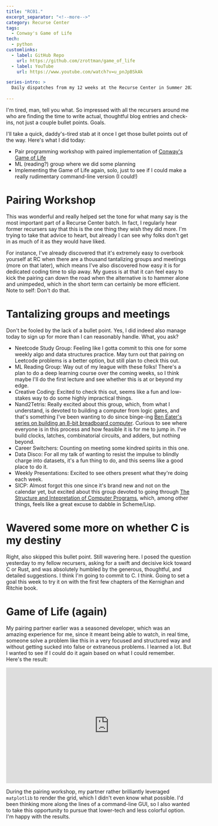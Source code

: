 ```yaml
---
title: "RC01."
excerpt_separator: "<!--more-->"
category: Recurse Center
tags:
  - Conway's Game of Life
tech:
  - python
customlinks:
  - label: GitHub Repo
    url: https://github.com/zrottman/game_of_life
  - label: YouTube
    url: https://www.youtube.com/watch?v=u_pnJpBSkAk

series-intro: >
  Daily dispatches from my 12 weeks at the Recurse Center in Summer 2023
  
---
```


I'm tired, man, tell you what. So impressed with all the recursers around me who are finding the time to write actual, thoughtful blog entries and check-ins, not just a couple bullet points. Goals.

<!--more-->

I'll take a quick, daddy's-tired stab at it once I get those bullet points out of the way. Here's what I did today:
- Pair programming workshop with paired implementation of [Conway's Game of Life](https://en.wikipedia.org/wiki/Conway%27s_Game_of_Life)
- ML (reading?) group where we did some planning
- Implementing the Game of Life again, solo, just to see if I could make a really rudimentary command-line version (I could!) 

# Pairing Workshop
This was wonderful and really helped set the tone for what many say is the most important part of a Recurse Center batch. In fact, I regularly hear former recursers say that this is the one thing they wish they did more. I'm trying to take that advice to heart, but already I can see why folks don't get in as much of it as they would have liked.

For instance, I've already discovered that it's extremely easy to overbook yourself at RC when there are a thousand tantalizing groups and meetings (more on that later), which means I've also discovered how easy it is for dedicated coding time to slip away. My guess is at that it can feel easy to kick the pairing can down the road when the alternative is to hammer alone and unimpeded, which in the short term can certainly be more efficient. Note to self: Don't do that.

# Tantalizing groups and meetings
Don't be fooled by the lack of a bullet point. Yes, I did indeed also manage today to sign up for more than I can reasonably handle. What, you ask?
- Neetcode Study Group: Feeling like I gotta commit to this one for some weekly algo and data structures practice. May turn out that pairing on Leetcode problems is a better option, but still plan to check this out.
- ML Reading Group: Way out of my league with these folks! There's a plan to do a deep learning course over the coming weeks, so I think maybe I'll do the first lecture and see whether this is at or beyond my edge.
- Creative Coding: Excited to check this out, seems like a fun and low-stakes way to do some highly impractical things.
- Nand2Tetris: Really excited about this group, which, from what I understand, is devoted to building a computer from logic gates, and that's something I've been wanting to do since binge-ing [Ben Eater's series on building an 8-bit breadboard computer](https://www.youtube.com/playlist?list=PLowKtXNTBypGqImE405J2565dvjafglHU). Curious to see where everyone is in this process and how feasible it is for me to jump in. I've build clocks, latches, combinatorial circuits, and adders, but nothing beyond.
- Career Switchers: Counting on meeting some kindred spirits in this one.
- Data Disco: For all my talk of wanting to resist the impulse to blindly charge into datasets, it's a fun thing to do, and this seems like a good place to do it.
- Weekly Presentations: Excited to see others present what they're doing each week.
- SICP: Almost forgot this one since it's brand new and not on the calendar yet, but excited about this group devoted to going through [The Structure and Intepretation of Computer Programs](https://mitp-content-server.mit.edu/books/content/sectbyfn/books_pres_0/6515/sicp.zip/index.html), which, among other things, feels like a great excuse to dabble in Scheme/Lisp.

# Wavered some more on whether C is my destiny
Right, also skipped this bullet point. Still wavering here. I posed the question yesterday to my fellow recursers, asking for a swift and decisive kick toward C or Rust, and was absolutely humbled by the generous, thoughtful, and detailed suggestions. I think I'm going to commit to C. I think. Going to set a goal this week to try it on with the first few chapters of the Kernighan and Ritchie book.

# Game of Life (again)
My pairing partner earlier was a seasoned developer, which was an amazing experience for me, since it meant being able to watch, in real time, someone solve a problem like this in a very focused and structured way and without getting sucked into false or extraneous problems. I learned a lot. But I wanted to see if I could do it again based on what I could remember. Here's the result:

<iframe width="560" height="315" src="https://www.youtube.com/embed/u_pnJpBSkAk" title="YouTube video player" frameborder="0" allow="accelerometer; autoplay; clipboard-write; encrypted-media; gyroscope; picture-in-picture; web-share" allowfullscreen></iframe>

During the pairing workshop, my partner rather brilliantly leveraged `matplotlib` to render the grid, which I didn't even know what possible. I'd been thinking more along the lines of a command-line GUI, so I also wanted to take this opportunity to pursue that lower-tech and less colorful option. I'm happy with the results.

